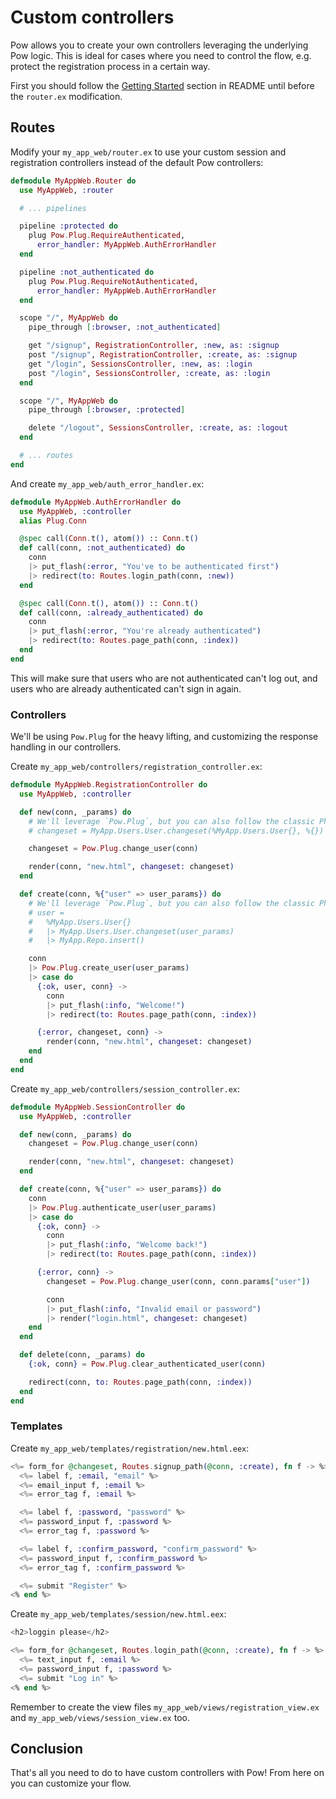 # Custom controllers

Pow allows you to create your own controllers leveraging the underlying Pow logic. This is ideal for cases where you need to control the flow, e.g. protect the registration process in a certain way.

First you should follow the [Getting Started](../README.md#getting-started-phoenix) section in README until before the `router.ex` modification.

## Routes

Modify your `my_app_web/router.ex` to use your custom session and registration controllers instead of the default Pow controllers:

```elixir
defmodule MyAppWeb.Router do
  use MyAppWeb, :router

  # ... pipelines

  pipeline :protected do
    plug Pow.Plug.RequireAuthenticated,
      error_handler: MyAppWeb.AuthErrorHandler
  end

  pipeline :not_authenticated do
    plug Pow.Plug.RequireNotAuthenticated,
      error_handler: MyAppWeb.AuthErrorHandler
  end

  scope "/", MyAppWeb do
    pipe_through [:browser, :not_authenticated]

    get "/signup", RegistrationController, :new, as: :signup
    post "/signup", RegistrationController, :create, as: :signup
    get "/login", SessionsController, :new, as: :login
    post "/login", SessionsController, :create, as: :login
  end

  scope "/", MyAppWeb do
    pipe_through [:browser, :protected]

    delete "/logout", SessionsController, :create, as: :logout
  end

  # ... routes
end
```

And create `my_app_web/auth_error_handler.ex`:

```elixir
defmodule MyAppWeb.AuthErrorHandler do
  use MyAppWeb, :controller
  alias Plug.Conn

  @spec call(Conn.t(), atom()) :: Conn.t()
  def call(conn, :not_authenticated) do
    conn
    |> put_flash(:error, "You've to be authenticated first")
    |> redirect(to: Routes.login_path(conn, :new))
  end

  @spec call(Conn.t(), atom()) :: Conn.t()
  def call(conn, :already_authenticated) do
    conn
    |> put_flash(:error, "You're already authenticated")
    |> redirect(to: Routes.page_path(conn, :index))
  end
end
```

This will make sure that users who are not authenticated can't log out, and users who are already authenticated can't sign in again.

### Controllers

We'll be using `Pow.Plug` for the heavy lifting, and customizing the response handling in our controllers.

Create `my_app_web/controllers/registration_controller.ex`:

```elixir
defmodule MyAppWeb.RegistrationController do
  use MyAppWeb, :controller

  def new(conn, _params) do
    # We'll leverage `Pow.Plug`, but you can also follow the classic Phoenix way:
    # changeset = MyApp.Users.User.changeset(%MyApp.Users.User{}, %{})

    changeset = Pow.Plug.change_user(conn)

    render(conn, "new.html", changeset: changeset)
  end

  def create(conn, %{"user" => user_params}) do
    # We'll leverage `Pow.Plug`, but you can also follow the classic Phoenix way:
    # user =
    #   %MyApp.Users.User{}
    #   |> MyApp.Users.User.changeset(user_params)
    #   |> MyApp.Repo.insert()

    conn
    |> Pow.Plug.create_user(user_params)
    |> case do
      {:ok, user, conn} ->
        conn
        |> put_flash(:info, "Welcome!")
        |> redirect(to: Routes.page_path(conn, :index))

      {:error, changeset, conn} ->
        render(conn, "new.html", changeset: changeset)
    end
  end
end
```

Create `my_app_web/controllers/session_controller.ex`:

```elixir
defmodule MyAppWeb.SessionController do
  use MyAppWeb, :controller

  def new(conn, _params) do
    changeset = Pow.Plug.change_user(conn)

    render(conn, "new.html", changeset: changeset)
  end

  def create(conn, %{"user" => user_params}) do
    conn
    |> Pow.Plug.authenticate_user(user_params)
    |> case do
      {:ok, conn} ->
        conn
        |> put_flash(:info, "Welcome back!")
        |> redirect(to: Routes.page_path(conn, :index))

      {:error, conn} ->
        changeset = Pow.Plug.change_user(conn, conn.params["user"])

        conn
        |> put_flash(:info, "Invalid email or password")
        |> render("login.html", changeset: changeset)
    end
  end

  def delete(conn, _params) do
    {:ok, conn} = Pow.Plug.clear_authenticated_user(conn)

    redirect(conn, to: Routes.page_path(conn, :index))
  end
end
```

### Templates

Create `my_app_web/templates/registration/new.html.eex`:

```elixir
<%= form_for @changeset, Routes.signup_path(@conn, :create), fn f -> %>
  <%= label f, :email, "email" %>
  <%= email_input f, :email %>
  <%= error_tag f, :email %>

  <%= label f, :password, "password" %>
  <%= password_input f, :password %>
  <%= error_tag f, :password %>

  <%= label f, :confirm_password, "confirm_password" %>
  <%= password_input f, :confirm_password %>
  <%= error_tag f, :confirm_password %>

  <%= submit "Register" %>
<% end %>
```

Create `my_app_web/templates/session/new.html.eex`:

```elixir
<h2>loggin please</h2>

<%= form_for @changeset, Routes.login_path(@conn, :create), fn f -> %>
  <%= text_input f, :email %>
  <%= password_input f, :password %>
  <%= submit "Log in" %>
<% end %>
```

Remember to create the view files `my_app_web/views/registration_view.ex` and `my_app_web/views/session_view.ex` too.

## Conclusion

That's all you need to do to have custom controllers with Pow! From here on you can customize your flow.